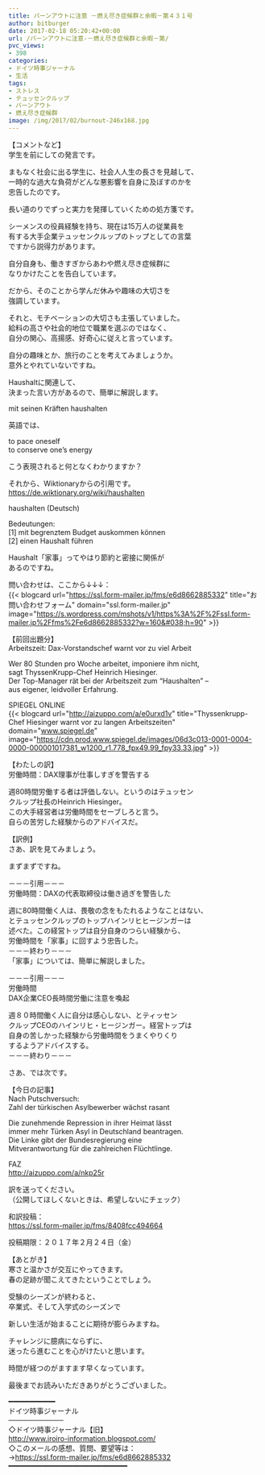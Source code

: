 ```yaml
---
title: バーンアウトに注意 －燃え尽き症候群と余暇－第４３１号
author: bitburger
date: 2017-02-18 05:20:42+00:00
url: /バーンアウトに注意-－燃え尽き症候群と余暇－第/
pvc_views:
- 398
categories:
- ドイツ時事ジャーナル
- 生活
tags:
- ストレス
- テュッセンクルップ
- バーンアウト
- 燃え尽き症候群
image: /img/2017/02/burnout-246x168.jpg
---
```

【コメントなど】  
学生を前にしての発言です。  
  
まもなく社会に出る学生に、社会人人生の長さを見越して、  
一時的な過大な負荷がどんな悪影響を自身に及ぼすのかを  
忠告したのです。  
  
長い道のりでずっと実力を発揮していくための処方箋です。  
  
シーメンスの役員経験を持ち、現在は15万人の従業員を  
有する大手企業テュッセンクルップのトップとしての言葉  
ですから説得力があります。  
  
自分自身も、働きすぎからあわや燃え尽き症候群に  
なりかけたことを告白しています。  
  
だから、そのことから学んだ休みや趣味の大切さを  
強調しています。  
  
それと、モチベーションの大切さも主張していました。  
給料の高さや社会的地位で職業を選ぶのではなく、  
自分の関心、高揚感、好奇心に従えと言っています。  
  
自分の趣味とか、旅行のことを考えてみましょうか。  
意外とやれていないですね。 

Haushaltに関連して、  
決まった言い方があるので、簡単に解説します。  
  
mit seinen Kräften haushalten  
  
英語では、  
  
to pace oneself  
to conserve one&#8217;s energy  
  
こう表現されると何となくわかりますか？  
  
それから、Wiktionaryからの引用です。  
<https://de.wiktionary.org/wiki/haushalten>  
  
haushalten (Deutsch)  
  
Bedeutungen:  
[1] mit begrenztem Budget auskommen können  
[2] einen Haushalt führen  
  
Haushalt「家事」ってやはり節約と密接に関係が  
あるのですね。  
  
問い合わせは、ここから↓↓↓：  
{{< blogcard url="https://ssl.form-mailer.jp/fms/e6d8662885332" title="&#12362;&#21839;&#12356;&#21512;&#12431;&#12379;&#12501;&#12457;&#12540;&#12512;" domain="ssl.form-mailer.jp" image="https://s.wordpress.com/mshots/v1/https%3A%2F%2Fssl.form-mailer.jp%2Ffms%2Fe6d8662885332?w=160&#038;h=90" >}} 

【前回出題分】  
Arbeitszeit: Dax-Vorstandschef warnt vor zu viel Arbeit  
  
Wer 80 Stunden pro Woche arbeitet, imponiere ihm nicht,  
sagt ThyssenKrupp-Chef Heinrich Hiesinger.  
Der Top-Manager rät bei der Arbeitszeit zum &#8220;Haushalten&#8221; &#8211;  
aus eigener, leidvoller Erfahrung.  
  
SPIEGEL ONLINE  
{{< blogcard url="http://aizuppo.com/a/e0urxd1v" title="Thyssenkrupp-Chef Hiesinger warnt vor zu langen Arbeitszeiten" domain="www.spiegel.de" image="https://cdn.prod.www.spiegel.de/images/06d3c013-0001-0004-0000-000001017381_w1200_r1.778_fpx49.99_fpy33.33.jpg" >}} 

【わたしの訳】  
労働時間：DAX理事が仕事しすぎを警告する  
  
週80時間労働する者は評価しない。というのはテュッセン  
クルップ社長のHeinrich Hiesinger。  
この大手経営者は労働時間をセーブしろと言う。  
自らの苦労した経験からのアドバイスだ。 

【訳例】  
さあ、訳を見てみましょう。  
  
まずまずですね。  
  
－－－引用－－－  
労働時間：DAXの代表取締役は働き過ぎを警告した  
  
週に80時間働く人は、畏敬の念をもたれるようなことはない、  
とテュッセンクルップのトップハインリヒヒージンガーは  
述べた。この経営トップは自分自身のつらい経験から、  
労働時間を「家事」に回すよう忠告した。  
－－－終わり－－－  
「家事」については、簡単に解説しました。 

－－－引用－－－  
労働時間  
DAX企業CEO長時間労働に注意を喚起  
  
週８０時間働く人に自分は感心しない、とティッセン  
クルップCEOのハインリヒ・ヒージンガー。経営トップは  
自身の苦しかった経験から労働時間をうまくやりくり  
するようアドバイスする。  
－－－終わり－－－ 

さあ、では次です。  
  
【今日の記事】  
Nach Putschversuch:  
Zahl der türkischen Asylbewerber wächst rasant  
  
Die zunehmende Repression in ihrer Heimat lässt  
immer mehr Türken Asyl in Deutschland beantragen.  
Die Linke gibt der Bundesregierung eine  
Mitverantwortung für die zahlreichen Flüchtlinge.  
  
FAZ  
<http://aizuppo.com/a/nkp25r>  
  
訳を送ってください。  
（公開してほしくないときは、希望しないにチェック）  
  
和訳投稿：  
 <https://ssl.form-mailer.jp/fms/8408fcc494664>  
  
投稿期限：２０１７年２月２４日（金） 

【あとがき】  
寒さと温かさが交互にやってきます。  
春の足跡が聞こえてきたということでしょう。  
  
受験のシーズンが終わると、  
卒業式、そして入学式のシーズンで  
  
新しい生活が始まることに期待が膨らみますね。  
  
チャレンジに臆病にならずに、  
迷ったら進むことを心がけたいと思います。  
  
時間が経つのがますます早くなっています。  
  
最後までお読みいただきありがとうございました。 

━━━━━━━━━━━  
ドイツ時事ジャーナル  
───────────  
◇ドイツ時事ジャーナル【旧】  
<http://www.iroiro-information.blogspot.com/>  
◇このメールの感想、質問、要望等は：  
-><https://ssl.form-mailer.jp/fms/e6d8662885332>  
━━━━━━━━━━━━━━━━━━━━━━━━━━━━
